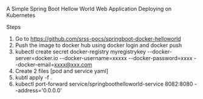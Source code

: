 A Simple Spring Boot Hellow World Web Application Deploying on Kubernetes

Steps
1. Go to https://github.com/srss-pocs/springboot-docker-helloworld
2. Push the image to docker hub using docker login and docker push
3. kubectl create secret docker-registry myregistrykey --docker-server=docker.io --docker-username=xxxxx --docker-password=xxxx --docker-email=xxxx@xxx.com
4. Create 2 files [pod and service yaml]
5. kubtl apply -f .
6. kubectl port-forward service/springboothelloworld-service 8082:8080 --address='0.0.0.0'

   
